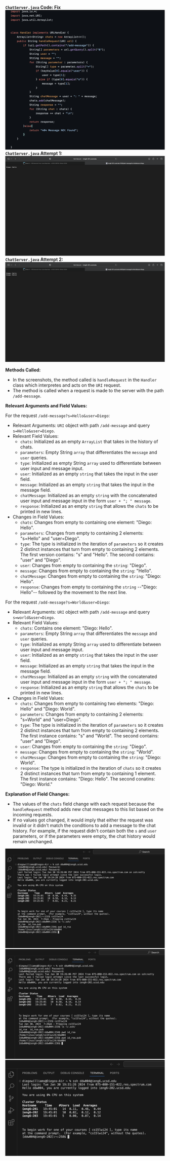 **`ChatServer.java` Code: Fix**
![Image](chatserver_code.png)
**`ChatServer.java` Attempt 1:**
![Image](chatserver_1.png)
**`ChatServer.java` Attempt 2:**
![Image](chatserver_2.png)

**Methods Called:**
- In the screenshots, the method called is `handleRequest` in the `Handler` class which interpretes and acts on the `URI` request.
- The method is called when a request is made to the server with the path `/add-message`.

**Relevant Arguments and Field Values:**

For the request `/add-message?s=Hello&user=Diego`:
- Relevant Arguments: `URI` object with path `/add-message` and query `s=Hello&user=Diego`.
- Relevant Field Values:
  - `chats`: Initialized as an empty `ArrayList` that takes in the history of chats.
  - `parameters`: Empty String `array` that differentiates the `message` and `user` queries.
  - `type`: Initialized as empty String `array` used to differentiate between user input and message input.
  - `user`: Initialized as an empty `string` that takes the input in the user field. 
  - `message`: Initialized as an empty `string` that takes the input in the message field.
  - `chatMessage`: Initialized as an empty `string` with the concatenated user input and message input in the form  `user + "; " message`.
  - `response`: Initialized as an empty `string` that allows the `chats` to be printed in new lines.
- Changes in Field Values:
  - `chats`: Changes from empty to containing one element: "Diego: Hello".
  - `parameters`: Changes from empty to containing 2 elements: "s=Hello" and "user=Diego".
  - `type`: The type is initialized in the iteration of `parameters` so it creates 2 distinct instances that turn from empty to containing 2 elements. The first version contains: "s" and "Hello". The second contains: "user" and "Diego". 
  - `user`: Changes from empty to containing the `string`: "Diego". 
  - `message`: Changes from empty to containing the `string`: "Hello".
  - `chatMessage`: Changes from empty to containing the `string`: "Diego: Hello".
  - `response`: Changes from empty to containing the `string` --"Diego: Hello"-- followed by the movement to the next line.

For the request `/add-message?s=World&user=Diego`:
- Relevant Arguments: `URI` object with path `/add-message` and query `s=world&user=Diego`.
- Relevant Field Values:
  - `chats`: Contains one element: "Diego: Hello".
  - `parameters`: Empty String `array` that differentiates the `message` and `user` queries.
  - `type`: Initialized as empty String `array` used to differentiate between user input and message input.
  - `user`: Initialized as an empty `string` that takes the input in the user field. 
  - `message`: Initialized as an empty `string` that takes the input in the message field.
  - `chatMessage`: Initialized as an empty `string` with the concatenated user input and message input in the form  `user + "; " message`.
  - `response`: Initialized as an empty `string` that allows the `chats` to be printed in new lines.
- Changes in Field Values:
  - `chats`: Changes from empty to containing two elements: "Diego: Hello" and "Diego: World".
  - `parameters`: Changes from empty to containing 2 elements: "s=World" and "user=Diego".
  - `type`: The type is initialized in the iteration of `parameters` so it creates 2 distinct instances that turn from empty to containing 2 elements. The first instance contains: "s" and "World". The second contains: "user" and "Diego". 
  - `user`: Changes from empty to containing the `string`: "Diego". 
  - `message`: Changes from empty to containing the `string`: "World".
  - `chatMessage`: Changes from empty to containing the `string`: "Diego: World".
  - `response`: The type is initialized in the iteration of `chats` so it creates 2 distinct instances that turn from empty to containing 1 element. The first instance contains: "Diego: Hello". The second conatins: "Diego: World."

**Explanation of Field Changes:**
- The values of the `chats` field change with each request because the `handleRequest` method adds new chat messages to this list based on the incoming requests.
- If no values got changed, it would imply that either the request was invalid or it didn't match the conditions to add a message to the chat history. For example, if the request didn't contain both the `s` and `user` parameters, or if the parameters were empty, the chat history would remain unchanged.

![Image](path_private_key.png)
![Image](path_public_key.png)
![Image](no_pass_login.png)
